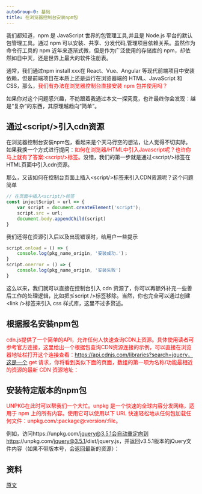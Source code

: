 ```yaml
---
autoGroup-0: 基础
title: 在浏览器控制台安装npm包
---
```

我们都知道，npm 是 JavaScript 世界的包管理工具,并且是 Node.js 平台的默认包管理工具。通过 npm 可以安装、共享、分发代码,管理项目依赖关系。虽然作为命令行工具的 npm 近年来逐渐式微，但是作为广泛使用的存储库的 npm，却依然如日中天，还是世界上最大的软件注册表。

通常，我们通过npm install xxx在 React、Vue、Angular 等现代前端项目中安装依赖，但是前端项目在本质上还是运行在浏览器端的 HTML、JavaScript 和 CSS，那么，<span style="color: red">我们有办法在浏览器控制台直接安装 npm 包并使用吗？</span>

如果你对这个问题感兴趣，不妨跟着我通过本文一探究竟，也许最终你会发现：越是“复杂”的东西，其原理越趋向“简单”。

## 通过&lt;script/&gt;引入cdn资源
在浏览器控制台安装npm包，看起来是个天马行空的想法，让人觉得不切实际。如果我换一个方式进行提问：<span style="color: red">如何在浏览器/HTML中引入Javascript呢？也许你马上就有了答案:&lt;script/&gt;标签。</span>没错，我们的第一步就是通过&lt;script/&gt;标签在HTML页面中引入cdn资源。

那么，又该如何在控制台页面上插入&lt;script/&gt;标签来引入CDN资源呢？这个问题简单
```js
// 在页面中插入<script/>标签
const injectScript = url => {
    var script = document.createElement('script');
    script.src = url;
    document.body.appendChild(script)
}
```
我们还得在资源引入后以及出现错误时，给用户一些提示
```js
script.onload = () => {
    console.log(pkg_name_origin, '安装成功.')；
}
script.onerror = () => {
    console.log(pkg_name_origin, '安装失败')
}
```
这么以来，我们就可以直接在控制台引入 cdn 资源了，你可以再额外补充一些善后工作的处理逻辑，比如把&lg;script /&gt;标签移除。当然，你也完全可以通过创建&lt;link /&gt;标签来引入 css 样式库，这里不过多赘述。

## 根据报名安装npm包

<span style="color: red">cdn.js提供了一个简单的API，允许任何人快速查询CDN上资源。具体使用读者可参考官方连接，这里给出一个根据包查询CDN资源连接的示例，可以直接在浏览器地址栏打开这个连接查看：https://api.cdnjs.com/libraries?search=jquery，这是一个 get 请求，你将看到类似下面的页面，数组的第一项为名称/功能最相近的资源的最新 CDN 资源地址：</span>


## 安装特定版本的npm包

<span style="color: red">UNPKG在此时可以帮我们一个大忙。unpkg 是一个快速的全球内容分发网络，适用于 npm 上的所有内容。使用它可以使用以下 URL 快速轻松地从任何包加载任何文件：unpkg.com/:package@:version/:file。</span>

例如，访问https://unpkg.com/jquery@3.5.1会自动重定向到https://unpkg.com/jquery@3.5.1/dist/jquery.js，并返回v3.5.1版本的jQuery文件内容（如果不带版本号，会返回最新的资源）：

## 资料
[原文](https://blog.csdn.net/LuckyWinty/article/details/121759716)